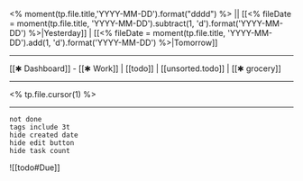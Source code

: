 <% moment(tp.file.title,'YYYY-MM-DD').format("dddd") %> || [[<% fileDate = moment(tp.file.title, 'YYYY-MM-DD').subtract(1, 'd').format('YYYY-MM-DD') %>|Yesterday]] | [[<% fileDate = moment(tp.file.title, 'YYYY-MM-DD').add(1, 'd').format('YYYY-MM-DD') %>|Tomorrow]]
- - -
[[✱ Dashboard]] - [[✱ Work]] |  [[todo]] |   [[unsorted.todo]] |  [[✱ grocery]]
- - -

<% tp.file.cursor(1) %>




---
```tasks
not done
tags include 3t
hide created date
hide edit button
hide task count
```
![[todo#Due]]
